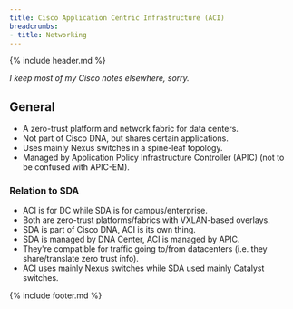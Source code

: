 ```yaml
---
title: Cisco Application Centric Infrastructure (ACI)
breadcrumbs:
- title: Networking
---
```

{% include header.md %}

*I keep most of my Cisco notes elsewhere, sorry.*

## General

- A zero-trust platform and network fabric for data centers.
- Not part of Cisco DNA, but shares certain applications.
- Uses mainly Nexus switches in a spine-leaf topology.
- Managed by Application Policy Infrastructure Controller (APIC) (not to be confused with APIC-EM).

### Relation to SDA

- ACI is for DC while SDA is for campus/enterprise.
- Both are zero-trust platforms/fabrics with VXLAN-based overlays.
- SDA is part of Cisco DNA, ACI is its own thing.
- SDA is managed by DNA Center, ACI is managed by APIC.
- They're compatible for traffic going to/from datacenters (i.e. they share/translate zero trust info).
- ACI uses mainly Nexus switches while SDA used mainly Catalyst switches.

{% include footer.md %}
